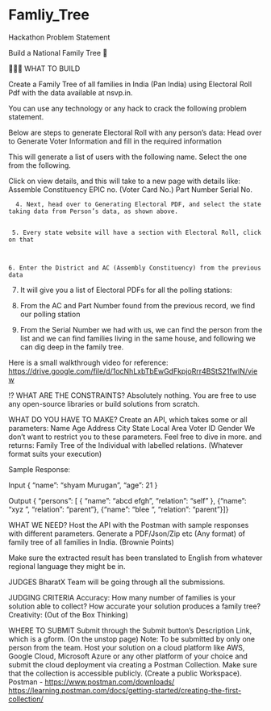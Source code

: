 # Famliy_Tree
Hackathon Problem Statement

Build a National Family Tree 🏡

👷👷‍♀️ WHAT TO BUILD

Create a Family Tree of all families in India (Pan India) using Electoral Roll Pdf with the data available at nsvp.in.

You can use any technology or any hack to crack the following problem statement.

Below are steps to generate Electoral Roll with any person’s data:
Head over to Generate Voter Information and fill in the required information


This will generate a list of users with the following name. Select the one from the following.



Click on view details, and this will take to a new page with details like:
Assemble Constituency
EPIC no. (Voter Card No.)
Part Number
Serial No.



















      4. Next, head over to Generating Electoral PDF, and select the state taking data from Person’s data, as shown above.


     5. Every state website will have a section with Electoral Roll, click on that



    6. Enter the District and AC (Assembly Constituency) from the previous data


















   7. It will give you a list of Electoral PDFs for all the polling stations:



   8. From the AC and Part Number found from the previous record, we find our polling station


   9. From the Serial Number we had with us, we can find the person from the list and we can find families living in the same house, and following we can dig deep in the family tree.


Here is a small walkthrough video for reference:  
https://drive.google.com/file/d/1ocNhLxbTbEwGdFkpjoRrr4BStS21fwIN/view     



⁉️ WHAT ARE THE CONSTRAINTS?
Absolutely nothing. You are free to use any open-source libraries or build solutions from scratch. 

WHAT DO YOU HAVE TO MAKE?
Create an API, which takes some or all parameters:
Name
Age
Address
City
State
Local Area
Voter ID
Gender
We don’t want to restrict you to these parameters. Feel free to dive in more.
and returns:
Family Tree of the Individual with labelled relations. (Whatever format suits your execution)

Sample Response:

Input
{ “name”: “shyam Murugan”, “age”: 21 }

Output
{ “persons”: [ { “name”: “abcd efgh”, “relation”: “self” }, {“name”: “xyz ”, “relation”: “parent”}, {“name”:  “blee “, “relation”:  “parent”}]}

WHAT WE NEED?
Host the API with the Postman with sample responses with different parameters.
Generate a PDF/Json/Zip etc (Any format) of family tree of all families in India. (Brownie Points)

Make sure the extracted result has been translated to English from 
whatever regional language they might be in.

JUDGES
BharatX Team will be going through all the submissions.

JUDGING CRITERIA
Accuracy:
How many number of families is your solution able to collect?
How accurate your solution produces a family tree?
Creativity: (Out of the Box Thinking)

WHERE TO SUBMIT
Submit through the Submit button’s Description Link, which is a gform. (On the unstop page)
Note: To be submitted by only one person from the team.
Host your solution on a cloud platform like AWS, Google Cloud, Microsoft Azure or any other platform of your choice and submit the cloud deployment via creating a Postman Collection. Make sure that the collection is accessible publicly. (Create a public Workspace). 
Postman - 
https://www.postman.com/downloads/
https://learning.postman.com/docs/getting-started/creating-the-first-collection/





